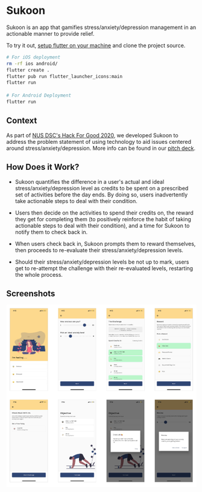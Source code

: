 # Sukoon
Sukoon is an app that gamifies stress/anxiety/depression management in an actionable manner to provide relief.

To try it out, [setup flutter on your machine](https://flutter.dev/docs/get-started/install) and clone the project source.
```bash
# For iOS deployment
rm -rf ios android/
flutter create .
flutter pub run flutter_launcher_icons:main
flutter run

# For Android Deployment
flutter run
```

## Context
As part of [NUS DSC's Hack For Good 2020](https://dsc.comp.nus.edu.sg/hackforgood2020), we developed Sukoon to address the problem statement of using technology to aid issues centered around stress/anxiety/depression. More info can be found in our [pitch deck](https://docs.google.com/presentation/d/1hH11FbyhlhNWxPFe0hKWraFyy2q5O0zYZZu8inYZYG8/edit?usp=sharing).

## How Does it Work?
- Sukoon quantifies the difference in a user's actual and ideal stress/anxiety/depression level as credits to be spent on a prescribed set of activities before the day ends. By doing so, users inadvertently take actionable steps to deal with their condition.

- Users then decide on the activities to spend their credits on, the reward they get for completing them (to positively reinforce the habit of taking actionable steps to deal with their condition), and a time for Sukoon to notify them to check back in.

- When users check back in, Sukoon prompts them to reward themselves, then proceeds to re-evaluate their stress/anxiety/depression levels.

- Should their stress/anxiety/depression levels be not up to mark, users get to re-attempt the challenge with their re-evaluated levels, restarting the whole process.

## Screenshots
![Sukoon app screenshots](examples/screenshots/main.png)
